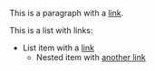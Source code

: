 This is a paragraph with a [link](https://example.com).

This is a list with links:

- List item with a [link](https://example.com/list-link)
    - Nested item with [another link](https://example.com/nested-link)
